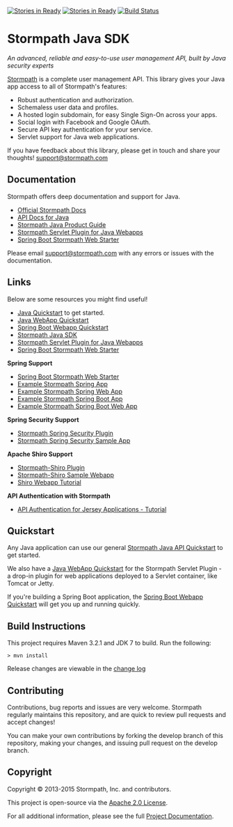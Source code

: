 [![Stories in Ready](https://badge.waffle.io/stormpath/stormpath-sdk-java.png?label=ready&title=Ready)](https://waffle.io/stormpath/stormpath-sdk-java)
[![Stories in Ready](https://badge.waffle.io/stormpath/stormpath-sdk-java.png?label=ready&title=Ready)](https://waffle.io/stormpath/stormpath-sdk-java)
[![Build Status](https://api.travis-ci.org/stormpath/stormpath-sdk-java.png?branch=master)](https://travis-ci.org/stormpath/stormpath-sdk-java)

# Stormpath Java SDK #

*An advanced, reliable and easy-to-use user management API, built by Java security experts*

[Stormpath](https://stormpath.com) is a complete user management API.  This
library gives your Java app access to all of Stormpath's features:

- Robust authentication and authorization.
- Schemaless user data and profiles.
- A hosted login subdomain, for easy Single Sign-On across your apps.
- Social login with Facebook and Google OAuth.
- Secure API key authentication for your service.
- Servlet support for Java web applications.

If you have feedback about this library, please get in touch and share your
thoughts! support@stormpath.com

## Documentation

Stormpath offers deep documentation and support for Java.

- [Official Stormpath Docs](http://docs.stormpath.com/)
- [API Docs for Java](https://docs.stormpath.com/java/apidocs/)
- [Stormpath Java Product Guide](https://docs.stormpath.com/java/product-guide/)
- [Stormpath Servlet Plugin for Java Webapps](https://docs.stormpath.com/java/servlet-plugin/)
- [Spring Boot Stormpath Web Starter](https://docs.stormpath.com/java/spring-boot-web/)

Please email support@stormpath.com with any errors or issues with the documentation.

## Links

Below are some resources you might find useful!

- [Java Quickstart](http://docs.stormpath.com/java/quickstart/) to get started.
- [Java WebApp Quickstart](https://docs.stormpath.com/java/servlet-plugin/quickstart.html)
- [Spring Boot Webapp Quickstart](https://docs.stormpath.com/java/spring-boot-web/quickstart.html)
- [Stormpath Java SDK](https://github.com/stormpath/stormpath-sdk-java)
- [Stormpath Servlet Plugin for Java Webapps](https://docs.stormpath.com/java/servlet-plugin/)
- [Spring Boot Stormpath Web Starter](https://docs.stormpath.com/java/spring-boot-web/)

**Spring Support**
- [Spring Boot Stormpath Web Starter](https://docs.stormpath.com/java/spring-boot-web/)
- [Example Stormpath Spring App](https://github.com/stormpath/stormpath-sdk-java/tree/master/examples/spring)
- [Example Stormpath Spring Web App](https://github.com/stormpath/stormpath-sdk-java/tree/master/examples/spring-webmvc)
- [Example Stormpath Spring Boot App](https://github.com/stormpath/stormpath-sdk-java/tree/master/examples/spring-boot)
- [Example Stormpath Spring Boot Web App](https://github.com/stormpath/stormpath-sdk-java/tree/master/examples/spring-boot-webmvc)

**Spring Security Support**
- [Stormpath Spring Security Plugin](https://github.com/stormpath/stormpath-sdk-java/tree/master/extensions/spring/stormpath-spring-security)
- [Stormpath Spring Security Sample App](https://github.com/stormpath/stormpath-sdk-java/tree/master/examples/spring-security-webmvc)

**Apache Shiro Support**
- [Stormpath-Shiro Plugin](https://github.com/stormpath/stormpath-shiro)
- [Stormpath-Shiro Sample Webapp](https://github.com/stormpath/stormpath-shiro-web-sample)
- [Shiro Webapp Tutorial](http://shiro.apache.org/webapp-tutorial.html)

**API Authentication with Stormpath**
- [API Authentication for Jersey Applications - Tutorial](https://stormpath.com/blog/jersey-app-key-management/)

## Quickstart

Any Java application can use our general [Stormpath Java API Quickstart](http://docs.stormpath.com/java/quickstart/) to get started.

We also have a [Java WebApp Quickstart](https://docs.stormpath.com/java/servlet-plugin/quickstart.html) for the Stormpath Servlet Plugin - a drop-in plugin for web applications deployed to a Servlet container, like Tomcat or Jetty.  

If you're building a Spring Boot application, the [Spring Boot Webapp Quickstart](https://docs.stormpath.com/java/spring-boot-web/quickstart.html) will get you up and running quickly.

## Build Instructions

This project requires Maven 3.2.1 and JDK 7 to build.  Run the following:

`> mvn install`

Release changes are viewable in the [change log](changelog.md)

## Contributing

Contributions, bug reports and issues are very welcome. Stormpath regularly maintains this repository, and are quick to review pull requests and accept changes!

You can make your own contributions by forking the develop branch of this
repository, making your changes, and issuing pull request on the develop branch.

## Copyright

Copyright &copy; 2013-2015 Stormpath, Inc. and contributors.

This project is open-source via the [Apache 2.0 License](http://www.apache.org/licenses/LICENSE-2.0).

For all additional information, please see the full [Project Documentation](http://docs.stormpath.com/java/product-guide/).
